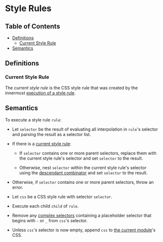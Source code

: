 # Style Rules

## Table of Contents

* [Definitions](#definitions)
  * [Current Style Rule](#current-style-rule)
* [Semantics](#semantics)

## Definitions

### Current Style Rule

The *current style rule* is the CSS style rule that was created by the innermost
[execution of a style rule](#semantics).

## Semantics

To execute a style rule `rule`:

* Let `selector` be the result of evaluating all interpolation in `rule`'s
  selector and parsing the result as a selector list.

* If there is a [current style rule](#current-style-rule):

  * If `selector` contains one or more parent selectors, replace them with the
    current style rule's selector and set `selector` to the result.

  * Otherwise, nest `selector` within the current style rule's selector using
    the [descendant combinator][] and set `selector` to the result.

    [descendant combinator]: https://www.w3.org/TR/selectors-3/#descendant-combinators

* Otherwise, if `selector` contains one or more parent selectors, throw an
  error.

* Let `css` be a CSS style rule with selector `selector`.

* Execute each child `child` of `rule`.

* Remove any [complex selectors][] containing a placeholder selector that
  begins with `-` or `_` from `css`'s selector.
  
  [complex selectors]: https://drafts.csswg.org/selectors-4/#complex

* Unless `css`'s selector is now empty, append `css` to [the current module][]'s
  CSS.

  [the current module]: ../spec.md#current-module
